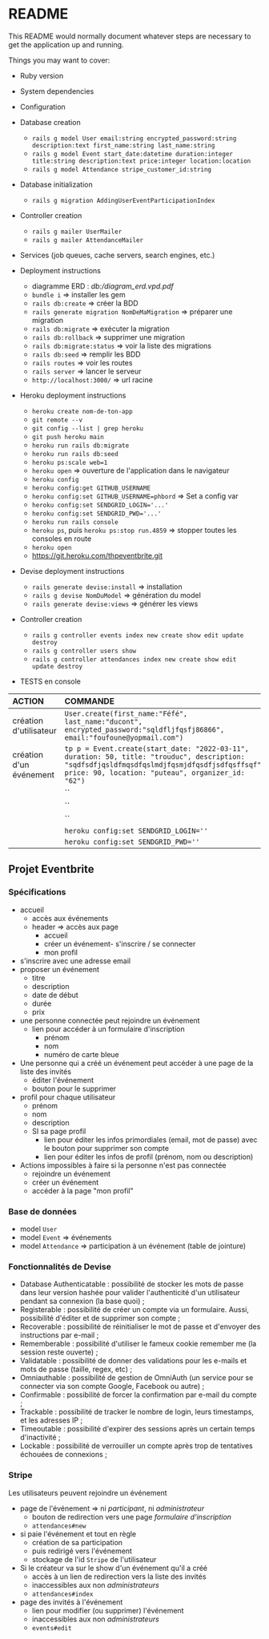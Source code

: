 # README

This README would normally document whatever steps are necessary to get the
application up and running.

Things you may want to cover:

* Ruby version

* System dependencies

* Configuration

* Database creation
  * `rails g model User email:string encrypted_password:string description:text first_name:string last_name:string`
  * `rails g model Event start_date:datetime duration:integer title:string description:text price:integer location:location`
  * `rails g model Attendance stripe_customer_id:string`

* Database initialization
  * `rails g migration AddingUserEventParticipationIndex`

* Controller creation
  * `rails g mailer UserMailer`
  * `rails g mailer AttendanceMailer`

* Services (job queues, cache servers, search engines, etc.)

* Deployment instructions
  * diagramme ERD : _db:/diagram_erd.vpd.pdf_
  * `bundle i`                => installer les gem
  * `rails db:create`         => créer la BDD
  * `rails generate migration NomDeMaMigration` => préparer une migration
  * `rails db:migrate`        => exécuter la migration
  * `rails db:rollback`       => supprimer une migration
  * `rails db:migrate:status` => voir la liste des migrations
  * `rails db:seed`           => remplir les BDD
  * `rails routes`            => voir les routes
  * `rails server`            => lancer le serveur
  * `http://localhost:3000/`  => url racine

* Heroku deployment instructions
  * `heroku create nom-de-ton-app`
  * `git remote --v`
  * `git config --list | grep heroku`
  * `git push heroku main`
  * `heroku run rails db:migrate`
  * `heroku run rails db:seed`
  * `heroku ps:scale web=1`
  * `heroku open` => ouverture de l'application dans le navigateur
  * `heroku config`
  * `heroku config:get GITHUB_USERNAME`
  * `heroku config:set GITHUB_USERNAME=phbord` => Set a config var
  * `heroku config:set SENDGRID_LOGIN='...'`
  * `heroku config:set SENDGRID_PWD='...'`
  * `heroku run rails console`
  * `heroku ps`, puis `heroku ps:stop run.4859` => stopper toutes les consoles en route
  * `heroku open`
  * https://git.heroku.com/thpeventbrite.git

* Devise deployment instructions
  * `rails generate devise:install` => installation
  * `rails g devise NomDuModel` => génération du model
  * `rails generate devise:views` => générer les views

* Controller creation
  * `rails g controller events index new create show edit update destroy`
  * `rails g controller users show`
  * `rails g controller attendances index new create show edit update destroy`

* TESTS en console

|ACTION|COMMANDE|
|:---|:---|
|création d'utilisateur|`User.create(first_name:"Féfé", last_name:"ducont", encrypted_password:"sqldfljfqsfj86866", email:"foufoune@yopmail.com")`|
|création d'un événement|`tp p = Event.create(start_date: "2022-03-11", duration: 50, title: "trouduc", description: "sqdfsdfjqsldfmqsdfqslmdjfqsmjdfqsdfjsdfqsffsqf", price: 90, location: "puteau", organizer_id: "62")`|
||``|
||``|
||``|
||`heroku config:set SENDGRID_LOGIN=''`|
||`heroku config:set SENDGRID_PWD=''`|

## Projet Eventbrite

### Spécifications
- accueil
    - accès aux événements
    - header => accès aux page
        - accueil
        - créer un événement- s'inscrire / se connecter
        - mon profil
- s'inscrire avec une adresse email
- proposer un événement
    - titre
    - description
    - date de début
    - durée
    - prix
- une personne connectée peut rejoindre un événement
    - lien pour accéder à un formulaire d'inscription
        - prénom
        - nom
        - numéro de carte bleue
- Une personne qui a créé un événement peut accéder à une page de la liste des invités
    - éditer l'événement
    - bouton pour le supprimer
- profil pour chaque utilisateur
    - prénom
    - nom
    - description
    - SI sa page profil
        - lien pour éditer les infos primordiales (email, mot de passe) avec le bouton pour supprimer son compte
        - lien pour éditer les infos de profil (prénom, nom ou description)
- Actions impossibles à faire si la personne n'est pas connectée
    - rejoindre un événement
    - créer un événement
    - accéder à la page "mon profil"

### Base de données
- model `User`
- model `Event` => événements
- model `Attendance` => participation à un événement (table de jointure)

### Fonctionnalités de Devise
- Database Authenticatable : possibilité de stocker les mots de passe dans leur version hashée pour valider l'authenticité d'un utilisateur pendant sa connexion (la base quoi) ;
- Registerable : possibilité de créer un compte via un formulaire. Aussi, possibilité d'éditer et de supprimer son compte ;
- Recoverable : possibilité de réinitialiser le mot de passe et d'envoyer des instructions par e-mail ;
- Rememberable : possibilité d'utiliser le fameux cookie remember me (la session reste ouverte) ;
- Validatable : possibilité de donner des validations pour les e-mails et mots de passe (taille, regex, etc) ;
- Omniauthable : possibilité de gestion de OmniAuth (un service pour se connecter via son compte Google, Facebook ou autre) ;
- Confirmable : possibilité de forcer la confirmation par e-mail du compte ;
- Trackable : possibilité de tracker le nombre de login, leurs timestamps, et les adresses IP ;
- Timeoutable : possibilité d'expirer des sessions après un certain temps d'inactivité ;
- Lockable : possibilité de verrouiller un compte après trop de tentatives échouées de connexions ;

### Stripe
Les utilisateurs peuvent rejoindre un événement
- page de l'événement => ni _participant_, ni _administrateur_
  - bouton de redirection vers une page _formulaire d'inscription_
  - `attendances#new`
- si paie l'événement et tout en règle
  - création de sa participation
  - puis redirigé vers l'événement
  - stockage de l'id `Stripe` de l'utilisateur
- Si le créateur va sur le show d'un événement qu'il a créé
  - accès à un lien de redirection vers la liste des invités
  - inaccessibles aux non _administrateurs_
  - `attendances#index`
- page des invités à l'événement
  - lien pour modifier (ou supprimer) l'événement
  - inaccessibles aux non _administrateurs_
  - `events#edit`
